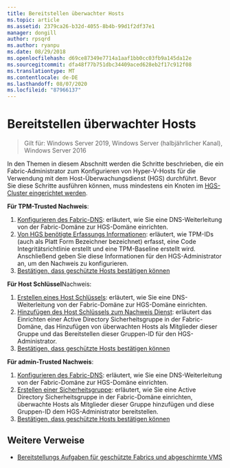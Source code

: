 ```yaml
---
title: Bereitstellen überwachter Hosts
ms.topic: article
ms.assetid: 2379ca26-b32d-4055-8b4b-99d1f2df37e1
manager: dongill
author: rpsqrd
ms.author: ryanpu
ms.date: 08/29/2018
ms.openlocfilehash: d69ce87349e7714a1aaf1bb0cc03fb9a145da12e
ms.sourcegitcommit: dfa48f77b751dbc34409aced628eb2f17c912f08
ms.translationtype: MT
ms.contentlocale: de-DE
ms.lasthandoff: 08/07/2020
ms.locfileid: "87966137"
---
```

# <a name="deploy-guarded-hosts"></a>Bereitstellen überwachter Hosts

>Gilt für: Windows Server 2019, Windows Server (halbjährlicher Kanal), Windows Server 2016

In den Themen in diesem Abschnitt werden die Schritte beschrieben, die ein Fabric-Administrator zum Konfigurieren von Hyper-V-Hosts für die Verwendung mit dem Host-Überwachungsdienst (HGS) durchführt. Bevor Sie diese Schritte ausführen können, muss mindestens ein Knoten im [HGS-Cluster eingerichtet werden](guarded-fabric-setting-up-the-host-guardian-service-hgs.md).

**Für TPM-Trusted Nachweis**:
1. [Konfigurieren des Fabric-DNS](guarded-fabric-configuring-fabric-dns.md): erläutert, wie Sie eine DNS-Weiterleitung von der Fabric-Domäne zur HGS-Domäne einrichten.
2. [Von HGS benötigte Erfassungs Informationen](guarded-fabric-tpm-trusted-attestation-capturing-hardware.md): erläutert, wie TPM-IDs (auch als Platt Form Bezeichner bezeichnet) erfasst, eine Code Integritätsrichtlinie erstellt und eine TPM-Baseline erstellt wird. Anschließend geben Sie diese Informationen für den HGS-Administrator an, um den Nachweis zu konfigurieren.
3. [Bestätigen, dass geschützte Hosts bestätigen können](guarded-fabric-confirm-hosts-can-attest-successfully.md)

**Für Host Schlüssel**Nachweis:
1. [Erstellen eines Host Schlüssels](guarded-fabric-create-host-key.md#create-a-host-key): erläutert, wie Sie eine DNS-Weiterleitung von der Fabric-Domäne zur HGS-Domäne einrichten.
2. [Hinzufügen des Host Schlüssels zum Nachweis Dienst](guarded-fabric-create-host-key.md#add-the-host-key-to-the-attestation-service): erläutert das Einrichten einer Active Directory Sicherheitsgruppe in der Fabric-Domäne, das Hinzufügen von überwachten Hosts als Mitglieder dieser Gruppe und das Bereitstellen dieser Gruppen-ID für den HGS-Administrator.
3. [Bestätigen, dass geschützte Hosts bestätigen können](guarded-fabric-confirm-hosts-can-attest-successfully.md)


**Für admin-Trusted Nachweis**:
1. [Konfigurieren des Fabric-DNS](guarded-fabric-configuring-fabric-dns.md): erläutert, wie Sie eine DNS-Weiterleitung von der Fabric-Domäne zur HGS-Domäne einrichten.
2. [Erstellen einer Sicherheitsgruppe](guarded-fabric-admin-trusted-attestation-creating-a-security-group.md): erläutert, wie Sie eine Active Directory Sicherheitsgruppe in der Fabric-Domäne einrichten, überwachte Hosts als Mitglieder dieser Gruppe hinzufügen und diese Gruppen-ID dem HGS-Administrator bereitstellen.
3. [Bestätigen, dass geschützte Hosts bestätigen können](guarded-fabric-confirm-hosts-can-attest-successfully.md)


## <a name="additional-references"></a>Weitere Verweise

- [Bereitstellungs Aufgaben für geschützte Fabrics und abgeschirmte VMS](guarded-fabric-deploying-hgs-overview.md#deployment-tasks-for-guarded-fabrics-and-shielded-vms)
